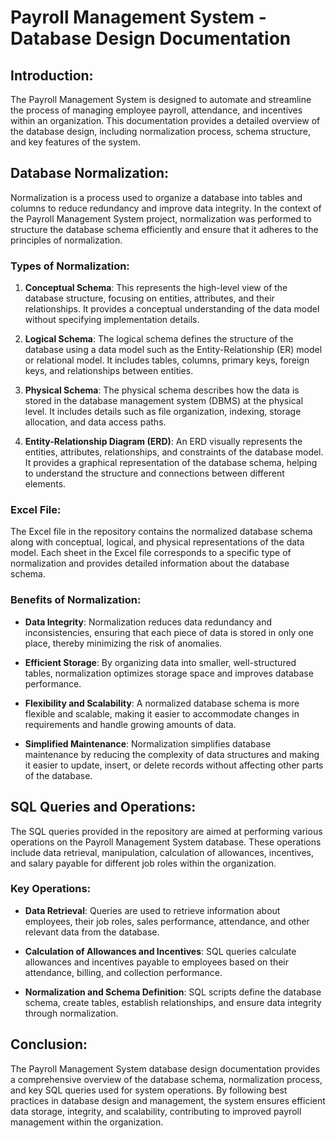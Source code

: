 # Payroll Management System - Database Design Documentation

## Introduction:

The Payroll Management System is designed to automate and streamline the process of managing employee payroll, attendance, and incentives within an organization. This documentation provides a detailed overview of the database design, including normalization process, schema structure, and key features of the system.

## Database Normalization:

Normalization is a process used to organize a database into tables and columns to reduce redundancy and improve data integrity. In the context of the Payroll Management System project, normalization was performed to structure the database schema efficiently and ensure that it adheres to the principles of normalization.

### Types of Normalization:

1. **Conceptual Schema**: This represents the high-level view of the database structure, focusing on entities, attributes, and their relationships. It provides a conceptual understanding of the data model without specifying implementation details.

2. **Logical Schema**: The logical schema defines the structure of the database using a data model such as the Entity-Relationship (ER) model or relational model. It includes tables, columns, primary keys, foreign keys, and relationships between entities.

3. **Physical Schema**: The physical schema describes how the data is stored in the database management system (DBMS) at the physical level. It includes details such as file organization, indexing, storage allocation, and data access paths.

4. **Entity-Relationship Diagram (ERD)**: An ERD visually represents the entities, attributes, relationships, and constraints of the database model. It provides a graphical representation of the database schema, helping to understand the structure and connections between different elements.

### Excel File:

The Excel file in the repository contains the normalized database schema along with conceptual, logical, and physical representations of the data model. Each sheet in the Excel file corresponds to a specific type of normalization and provides detailed information about the database schema.

### Benefits of Normalization:

- **Data Integrity**: Normalization reduces data redundancy and inconsistencies, ensuring that each piece of data is stored in only one place, thereby minimizing the risk of anomalies.

- **Efficient Storage**: By organizing data into smaller, well-structured tables, normalization optimizes storage space and improves database performance.

- **Flexibility and Scalability**: A normalized database schema is more flexible and scalable, making it easier to accommodate changes in requirements and handle growing amounts of data.

- **Simplified Maintenance**: Normalization simplifies database maintenance by reducing the complexity of data structures and making it easier to update, insert, or delete records without affecting other parts of the database.

## SQL Queries and Operations:

The SQL queries provided in the repository are aimed at performing various operations on the Payroll Management System database. These operations include data retrieval, manipulation, calculation of allowances, incentives, and salary payable for different job roles within the organization.

### Key Operations:

- **Data Retrieval**: Queries are used to retrieve information about employees, their job roles, sales performance, attendance, and other relevant data from the database.

- **Calculation of Allowances and Incentives**: SQL queries calculate allowances and incentives payable to employees based on their attendance, billing, and collection performance.

- **Normalization and Schema Definition**: SQL scripts define the database schema, create tables, establish relationships, and ensure data integrity through normalization.

## Conclusion:

The Payroll Management System database design documentation provides a comprehensive overview of the database schema, normalization process, and key SQL queries used for system operations. By following best practices in database design and management, the system ensures efficient data storage, integrity, and scalability, contributing to improved payroll management within the organization.
